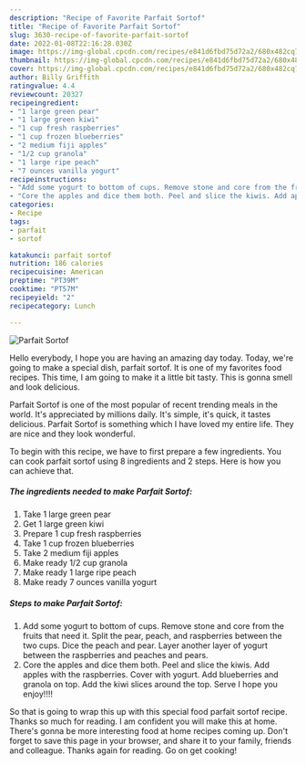 ```yaml
---
description: "Recipe of Favorite Parfait Sortof"
title: "Recipe of Favorite Parfait Sortof"
slug: 3630-recipe-of-favorite-parfait-sortof
date: 2022-01-08T22:16:28.030Z
image: https://img-global.cpcdn.com/recipes/e841d6fbd75d72a2/680x482cq70/parfait-sortof-recipe-main-photo.jpg
thumbnail: https://img-global.cpcdn.com/recipes/e841d6fbd75d72a2/680x482cq70/parfait-sortof-recipe-main-photo.jpg
cover: https://img-global.cpcdn.com/recipes/e841d6fbd75d72a2/680x482cq70/parfait-sortof-recipe-main-photo.jpg
author: Billy Griffith
ratingvalue: 4.4
reviewcount: 20327
recipeingredient:
- "1 large green pear"
- "1 large green kiwi"
- "1 cup fresh raspberries"
- "1 cup frozen blueberries"
- "2 medium fiji apples"
- "1/2 cup granola"
- "1 large ripe peach"
- "7 ounces vanilla yogurt"
recipeinstructions:
- "Add some yogurt to bottom of cups. Remove stone and core from the fruits that need it. Split the pear, peach, and raspberries between the two cups. Dice the peach and pear. Layer another layer of yogurt between the raspberries and peaches and pears."
- "Core the apples and dice them both. Peel and slice the kiwis. Add apples with the raspberries. Cover with yogurt. Add blueberries and granola on top. Add the kiwi slices around the top. Serve I hope you enjoy!!!!"
categories:
- Recipe
tags:
- parfait
- sortof

katakunci: parfait sortof 
nutrition: 186 calories
recipecuisine: American
preptime: "PT39M"
cooktime: "PT57M"
recipeyield: "2"
recipecategory: Lunch

---
```



![Parfait Sortof](https://img-global.cpcdn.com/recipes/e841d6fbd75d72a2/680x482cq70/parfait-sortof-recipe-main-photo.jpg)

Hello everybody, I hope you are having an amazing day today. Today, we're going to make a special dish, parfait sortof. It is one of my favorites food recipes. This time, I am going to make it a little bit tasty. This is gonna smell and look delicious.



Parfait Sortof is one of the most popular of recent trending meals in the world. It's appreciated by millions daily. It's simple, it's quick, it tastes delicious. Parfait Sortof is something which I have loved my entire life. They are nice and they look wonderful.


To begin with this recipe, we have to first prepare a few ingredients. You can cook parfait sortof using 8 ingredients and 2 steps. Here is how you can achieve that.

<!--inarticleads1-->

##### The ingredients needed to make Parfait Sortof:

1. Take 1 large green pear
1. Get 1 large green kiwi
1. Prepare 1 cup fresh raspberries
1. Take 1 cup frozen blueberries
1. Take 2 medium fiji apples
1. Make ready 1/2 cup granola
1. Make ready 1 large ripe peach
1. Make ready 7 ounces vanilla yogurt




<!--inarticleads2-->

##### Steps to make Parfait Sortof:

1. Add some yogurt to bottom of cups. Remove stone and core from the fruits that need it. Split the pear, peach, and raspberries between the two cups. Dice the peach and pear. Layer another layer of yogurt between the raspberries and peaches and pears.
1. Core the apples and dice them both. Peel and slice the kiwis. Add apples with the raspberries. Cover with yogurt. Add blueberries and granola on top. Add the kiwi slices around the top. Serve I hope you enjoy!!!!




So that is going to wrap this up with this special food parfait sortof recipe. Thanks so much for reading. I am confident you will make this at home. There's gonna be more interesting food at home recipes coming up. Don't forget to save this page in your browser, and share it to your family, friends and colleague. Thanks again for reading. Go on get cooking!
